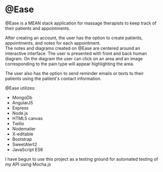 # \@Ease

\@Ease is a MEAN stack application for massage therapists to keep track of their patients and appointments.

After creating an account, the user has the option to create patients, appointments, and notes for each appointment.   
The notes and diagrams created on \@Ease are centered around an interactive interface.  The user is presented with front and back human diagram.  On the diagram the user can click on an area and an image corresponding to the pain type will appear highlighting the area.

The user also has the option to send reminder emails or texts to their patients using the patient's contact information.

\@Ease utilizes:
* MongoDb
* AngularJS
* Express
* Node.js
* HTML5 canvas
* Twilio
* Nodemailer
* X-editable
* Bootstrap
* SweetAlert2
* JavaScript ES6

I have begun to use this project as a testing ground for automated testing of my API using Mocha.js
